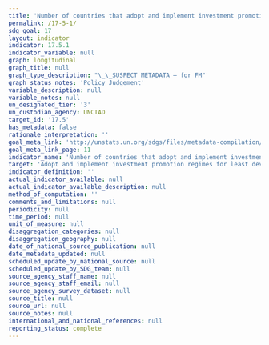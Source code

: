 ```yaml
---
title: 'Number of countries that adopt and implement investment promotion regimes for least developed countries'
permalink: /17-5-1/
sdg_goal: 17
layout: indicator
indicator: 17.5.1
indicator_variable: null
graph: longitudinal
graph_title: null
graph_type_description: "\_\_SUSPECT METADATA – for FM"
graph_status_notes: 'Policy Judgement'
variable_description: null
variable_notes: null
un_designated_tier: '3'
un_custodian_agency: UNCTAD
target_id: '17.5'
has_metadata: false
rationale_interpretation: ''
goal_meta_link: 'http://unstats.un.org/sdgs/files/metadata-compilation/Metadata-Goal-17.pdf'
goal_meta_link_page: 11
indicator_name: 'Number of countries that adopt and implement investment promotion regimes for least developed countries'
target: 'Adopt and implement investment promotion regimes for least developed countries.'
indicator_definition: ''
actual_indicator_available: null
actual_indicator_available_description: null
method_of_computation: ''
comments_and_limitations: null
periodicity: null
time_period: null
unit_of_measure: null
disaggregation_categories: null
disaggregation_geography: null
date_of_national_source_publication: null
date_metadata_updated: null
scheduled_update_by_national_source: null
scheduled_update_by_SDG_team: null
source_agency_staff_name: null
source_agency_staff_email: null
source_agency_survey_dataset: null
source_title: null
source_url: null
source_notes: null
international_and_national_references: null
reporting_status: complete
---
```

